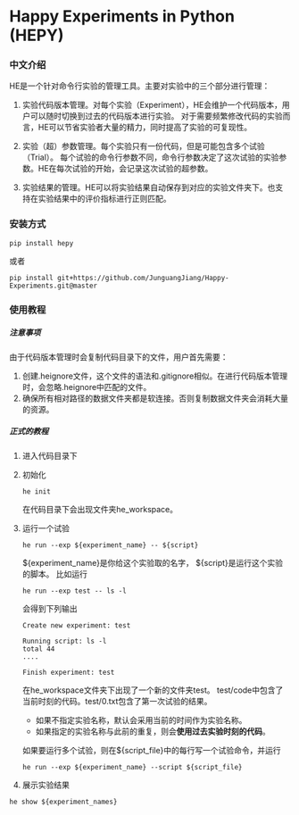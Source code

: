 # Happy Experiments in Python (HEPY)

### 中文介绍
HE是一个针对命令行实验的管理工具。主要对实验中的三个部分进行管理：
1. 实验代码版本管理。对每个实验（Experiment），HE会维护一个代码版本，用户可以随时切换到过去的代码版本进行实验。
对于需要频繁修改代码的实验而言，HE可以节省实验者大量的精力，同时提高了实验的可复现性。

2. 实验（超）参数管理。每个实验只有一份代码，但是可能包含多个试验（Trial）。
每个试验的命令行参数不同，命令行参数决定了这次试验的实验参数。HE在每次试验的开始，会记录这次试验的超参数。

3. 实验结果的管理。HE可以将实验结果自动保存到对应的实验文件夹下。也支持在实验结果中的评价指标进行正则匹配。

### 安装方式
```shell script
pip install hepy
```
或者
```shell script
pip install git+https://github.com/JunguangJiang/Happy-Experiments.git@master
```

### 使用教程
##### 注意事项 
由于代码版本管理时会复制代码目录下的文件，用户首先需要：
1. 创建.heignore文件，这个文件的语法和.gitignore相似。在进行代码版本管理时，会忽略.heignore中匹配的文件。
2. 确保所有相对路径的数据文件夹都是软连接。否则复制数据文件夹会消耗大量的资源。

##### 正式的教程
1. 进入代码目录下
2. 初始化
    ```shell script
    he init
    ```
    在代码目录下会出现文件夹he_workspace。

3. 运行一个试验
    ```shell script
    he run --exp ${experiment_name} -- ${script}
    ```
    ${experiment_name}是你给这个实验取的名字， ${script}是运行这个实验的脚本。
    比如运行
    ```shell script
    he run --exp test -- ls -l
    ```
    会得到下列输出
    ```text
    Create new experiment: test
    
    Running script: ls -l
    total 44
    ....
    
    Finish experiment: test
    ```
    在he_workspace文件夹下出现了一个新的文件夹test。
    test/code中包含了当前时刻的代码。test/0.txt包含了第一次试验的结果。
    - 如果不指定实验名称，默认会采用当前的时间作为实验名称。
    - 如果指定的实验名称与此前的重复，则会**使用过去实验时刻的代码**。
    
    如果要运行多个试验，则在${script_file}中的每行写一个试验命令，并运行
    ```shell script
    he run --exp ${experiment_name} --script ${script_file}
    ```

4. 展示实验结果
```shell script
he show ${experiment_names}
```

